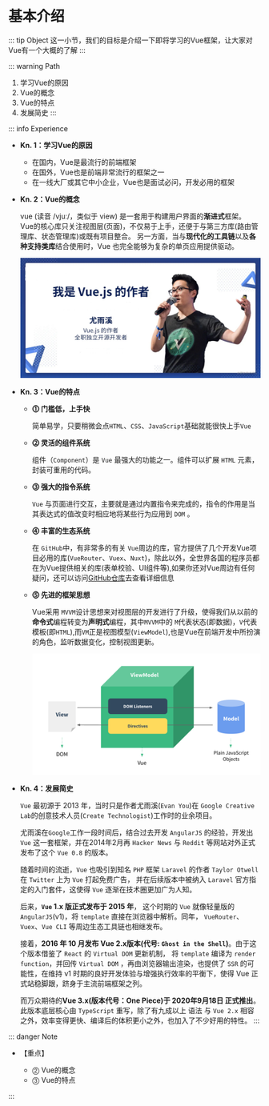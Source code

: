 # 基本介绍

::: tip Object
这一小节，我们的目标是介绍一下即将学习的Vue框架，让大家对Vue有一个大概的了解
:::

::: warning Path

1. 学习Vue的原因
2. Vue的概念
3. Vue的特点
4. 发展简史
:::

::: info Experience

* **Kn. 1：学习Vue的原因**

  * 在国内，Vue是最流行的前端框架
  * 在国外，Vue也是前端非常流行的框架之一
  * 在一线大厂或其它中小企业，Vue也是面试必问，开发必用的框架

* **Kn. 2：Vue的概念**

  vue (读音 /vjuː/，类似于 view) 是一套用于构建用户界面的**渐进式**框架。
  Vue的核心库只关注视图层(页面)，不仅易于上手，还便于与第三方库(路由管理库、状态管理库)或既有项目整合。
  另一方面，当与**现代化的工具链**以及**各种支持类库**结合使用时，Vue 也完全能够为复杂的单页应用提供驱动。

  ![alt](./images/image_202201071714.jpg)

* **Kn. 3：Vue的特点**

  * **⓵ 门槛低，上手快**

    简单易学，只要稍微会点`HTML`、`CSS`、`JavaScript`基础就能很快上手`Vue`

  * **⓶ 灵活的组件系统**

    组件（`Component`）是 `Vue` 最强大的功能之一。组件可以扩展 `HTML` 元素，封装可重用的代码。

  * **⓷ 强大的指令系统**

    `Vue` 与页面进行交互，主要就是通过内置指令来完成的，指令的作用是当其表达式的值改变时相应地将某些行为应用到 `DOM` 。

  * **⓸ 丰富的生态系统**

    在 `GitHub`中，有非常多的有关 `Vue`周边的库，官方提供了几个开发Vue项目必用的库(`VueRouter`、`Vuex`、`Nuxt`)，除此以外，全世界各国的程序员都在为Vue提供相关的库(表单校验、UI组件等),如果你还对Vue周边有任何疑问，还可以访问[GitHub仓库](https://github.com/vuejs/awesome-vue)去查看详细信息

  * **⓹ 先进的框架思想**

    Vue采用 `MVVM`设计思想来对视图层的开发进行了升级，使得我们从以前的**命令式**编程转变为**声明式**编程，其中`MVVM`中的 `M`代表状态(即数据)，`V`代表模板(即`HTML`),而`VM`正是视图模型(`ViewModel`),也是Vue在前端开发中所扮演的角色，监听数据变化，控制视图更新。

    ![MVVM](./images/image_20222_01_08_2009.png)

* **Kn. 4：发展简史**

  `Vue` 最初源于 2013 年，当时只是作者尤雨溪(`Evan You`)在 `Google Creative Lab`的创意技术人员(`Create Technologist`)工作时的业余项目。

  尤雨溪在`Google`工作一段时间后，结合过去开发 `AngularJS` 的经验，开发出 `Vue` 这一套框架，并在2014年2月再 `Hacker News` 与 `Reddit` 等网站对外正式发布了这个 `Vue 0.8` 的版本。

  随着时间的流逝，`Vue` 也吸引到知名 `PHP` 框架 `Laravel` 的作者 `Taylor Otwell` 在 `Twitter` 上为 `Vue` 打起免费广告， 并在后续版本中被纳入 `Laravel` 官方指定的入门套件，这使得 `Vue` 逐渐在技术圈更加广为人知。

  后来，**`Vue` 1.x 版正式发布于 2015 年**， 这个时期的 `Vue` 就像轻量版的 `AngularJS`(v1)，将 `template` 直接在浏览器中解析。同年， `VueRouter`、`Vuex`、`Vue CLI` 等周边生态工具链也相继发布。

  接着，**2016 年 10 月发布 Vue 2.x版本(代号: `Ghost in the Shell`)**。由于这个版本借鉴了 `React` 的 `Virtual DOM` 更新机制， 将 `template` 编译为 `render function`，并回传 `Virtual DOM` ，再由浏览器输出渲染，也提供了 `SSR` 的可能性，在维持 v1 时期的良好开发体验与增强执行效率的平衡下，使得 Vue 正式站稳脚跟，跻身于主流前端框架之列。

  而万众期待的**Vue 3.x(版本代号：One Piece)于 2020年9月18日 正式推出**。此版本底层核心由 `TypeScript` 重写，除了有九成以上 语法 与 `Vue 2.x` 相容之外，效率变得更快、编译后的体积更小之外，也加入了不少好用的特性。
:::

::: danger Note

* 【重点】

  * ⓶ Vue的概念
  * ⓷ Vue的特点

:::
